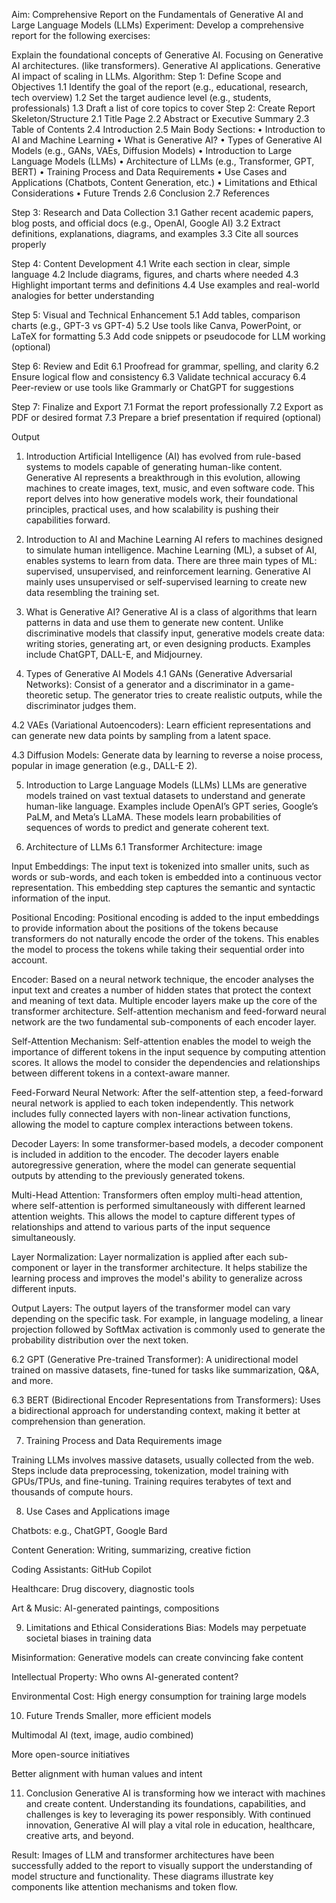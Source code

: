 Aim: Comprehensive Report on the Fundamentals of Generative AI and Large Language Models (LLMs)
Experiment: Develop a comprehensive report for the following exercises:

Explain the foundational concepts of Generative AI.
Focusing on Generative AI architectures. (like transformers).
Generative AI applications.
Generative AI impact of scaling in LLMs.
Algorithm: Step 1: Define Scope and Objectives
1.1 Identify the goal of the report (e.g., educational, research, tech overview) 1.2 Set the target audience level (e.g., students, professionals) 1.3 Draft a list of core topics to cover Step 2: Create Report Skeleton/Structure 2.1 Title Page 2.2 Abstract or Executive Summary 2.3 Table of Contents 2.4 Introduction 2.5 Main Body Sections: • Introduction to AI and Machine Learning • What is Generative AI? • Types of Generative AI Models (e.g., GANs, VAEs, Diffusion Models) • Introduction to Large Language Models (LLMs) • Architecture of LLMs (e.g., Transformer, GPT, BERT) • Training Process and Data Requirements • Use Cases and Applications (Chatbots, Content Generation, etc.) • Limitations and Ethical Considerations • Future Trends 2.6 Conclusion 2.7 References

Step 3: Research and Data Collection 3.1 Gather recent academic papers, blog posts, and official docs (e.g., OpenAI, Google AI) 3.2 Extract definitions, explanations, diagrams, and examples 3.3 Cite all sources properly

Step 4: Content Development 4.1 Write each section in clear, simple language 4.2 Include diagrams, figures, and charts where needed 4.3 Highlight important terms and definitions 4.4 Use examples and real-world analogies for better understanding

Step 5: Visual and Technical Enhancement 5.1 Add tables, comparison charts (e.g., GPT-3 vs GPT-4) 5.2 Use tools like Canva, PowerPoint, or LaTeX for formatting 5.3 Add code snippets or pseudocode for LLM working (optional)

Step 6: Review and Edit 6.1 Proofread for grammar, spelling, and clarity 6.2 Ensure logical flow and consistency 6.3 Validate technical accuracy 6.4 Peer-review or use tools like Grammarly or ChatGPT for suggestions

Step 7: Finalize and Export 7.1 Format the report professionally 7.2 Export as PDF or desired format 7.3 Prepare a brief presentation if required (optional)

Output
1. Introduction
Artificial Intelligence (AI) has evolved from rule-based systems to models capable of generating human-like content. Generative AI represents a breakthrough in this evolution, allowing machines to create images, text, music, and even software code. This report delves into how generative models work, their foundational principles, practical uses, and how scalability is pushing their capabilities forward.

2. Introduction to AI and Machine Learning
AI refers to machines designed to simulate human intelligence. Machine Learning (ML), a subset of AI, enables systems to learn from data. There are three main types of ML: supervised, unsupervised, and reinforcement learning. Generative AI mainly uses unsupervised or self-supervised learning to create new data resembling the training set.

3. What is Generative AI?
Generative AI is a class of algorithms that learn patterns in data and use them to generate new content. Unlike discriminative models that classify input, generative models create data: writing stories, generating art, or even designing products. Examples include ChatGPT, DALL-E, and Midjourney.

4. Types of Generative AI Models
4.1 GANs (Generative Adversarial Networks):
Consist of a generator and a discriminator in a game-theoretic setup. The generator tries to create realistic outputs, while the discriminator judges them.

4.2 VAEs (Variational Autoencoders):
Learn efficient representations and can generate new data points by sampling from a latent space.

4.3 Diffusion Models:
Generate data by learning to reverse a noise process, popular in image generation (e.g., DALL-E 2).

5. Introduction to Large Language Models (LLMs)
LLMs are generative models trained on vast textual datasets to understand and generate human-like language. Examples include OpenAI’s GPT series, Google’s PaLM, and Meta’s LLaMA. These models learn probabilities of sequences of words to predict and generate coherent text.

6. Architecture of LLMs
6.1 Transformer Architecture:
image

Input Embeddings:
The input text is tokenized into smaller units, such as words or sub-words, and each token is embedded into a continuous vector representation. This embedding step captures the semantic and syntactic information of the input.

Positional Encoding:
Positional encoding is added to the input embeddings to provide information about the positions of the tokens because transformers do not naturally encode the order of the tokens. This enables the model to process the tokens while taking their sequential order into account.

Encoder:
Based on a neural network technique, the encoder analyses the input text and creates a number of hidden states that protect the context and meaning of text data. Multiple encoder layers make up the core of the transformer architecture. Self-attention mechanism and feed-forward neural network are the two fundamental sub-components of each encoder layer.

Self-Attention Mechanism:
Self-attention enables the model to weigh the importance of different tokens in the input sequence by computing attention scores. It allows the model to consider the dependencies and relationships between different tokens in a context-aware manner.

Feed-Forward Neural Network:
After the self-attention step, a feed-forward neural network is applied to each token independently. This network includes fully connected layers with non-linear activation functions, allowing the model to capture complex interactions between tokens.

Decoder Layers:
In some transformer-based models, a decoder component is included in addition to the encoder. The decoder layers enable autoregressive generation, where the model can generate sequential outputs by attending to the previously generated tokens.

Multi-Head Attention:
Transformers often employ multi-head attention, where self-attention is performed simultaneously with different learned attention weights. This allows the model to capture different types of relationships and attend to various parts of the input sequence simultaneously.

Layer Normalization:
Layer normalization is applied after each sub-component or layer in the transformer architecture. It helps stabilize the learning process and improves the model's ability to generalize across different inputs.

Output Layers:
The output layers of the transformer model can vary depending on the specific task. For example, in language modeling, a linear projection followed by SoftMax activation is commonly used to generate the probability distribution over the next token.

6.2 GPT (Generative Pre-trained Transformer):
A unidirectional model trained on massive datasets, fine-tuned for tasks like summarization, Q&A, and more.

6.3 BERT (Bidirectional Encoder Representations from Transformers):
Uses a bidirectional approach for understanding context, making it better at comprehension than generation.

7. Training Process and Data Requirements
image

Training LLMs involves massive datasets, usually collected from the web. Steps include data preprocessing, tokenization, model training with GPUs/TPUs, and fine-tuning. Training requires terabytes of text and thousands of compute hours.

8. Use Cases and Applications
image

Chatbots: e.g., ChatGPT, Google Bard

Content Generation: Writing, summarizing, creative fiction

Coding Assistants: GitHub Copilot

Healthcare: Drug discovery, diagnostic tools

Art & Music: AI-generated paintings, compositions

9. Limitations and Ethical Considerations
Bias: Models may perpetuate societal biases in training data

Misinformation: Generative models can create convincing fake content

Intellectual Property: Who owns AI-generated content?

Environmental Cost: High energy consumption for training large models

10. Future Trends
Smaller, more efficient models

Multimodal AI (text, image, audio combined)

More open-source initiatives

Better alignment with human values and intent

11. Conclusion
Generative AI is transforming how we interact with machines and create content. Understanding its foundations, capabilities, and challenges is key to leveraging its power responsibly. With continued innovation, Generative AI will play a vital role in education, healthcare, creative arts, and beyond.

Result:
Images of LLM and transformer architectures have been successfully added to the report to visually support the understanding of model structure and functionality. These diagrams illustrate key components like attention mechanisms and token flow.

